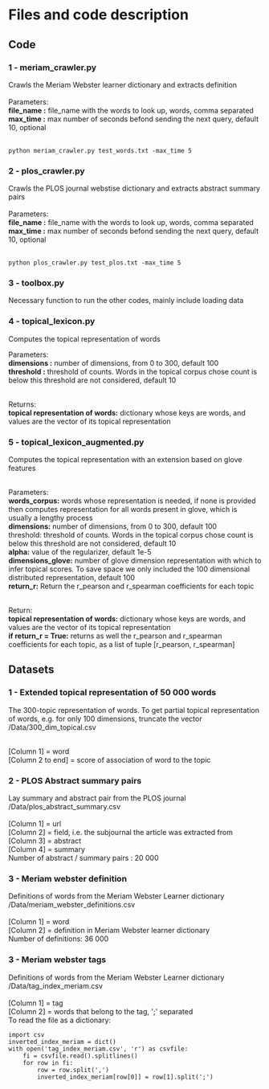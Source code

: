 # Files and code description

## Code

### 1 - meriam_crawler.py
Crawls the Meriam Webster learner dictionary and extracts definition <br /><br />
Parameters:<br />
**file_name :** file_name with the words to look up, words, comma separated
**max_time :** max number of seconds befond sending the next query, default 10, optional <br /><br />

```
python meriam_crawler.py test_words.txt -max_time 5
```

### 2 - plos_crawler.py
Crawls the PLOS journal webstise dictionary and extracts abstract summary pairs <br /><br />
Parameters:<br />
**file_name :** file_name with the words to look up, words, comma separated
**max_time :** max number of seconds befond sending the next query, default 10, optional <br /><br />

```
python plos_crawler.py test_plos.txt -max_time 5
```

### 3 - toolbox.py
Necessary function to run the other codes, mainly include loading data

### 4 - topical_lexicon.py
Computes the topical representation of words

Parameters:<br />
**dimensions :** number of dimensions, from 0 to 300, default 100<br />
**threshold :** threshold of counts. Words in the topical corpus chose count is below this threshold are not considered, default 10<br /><br />

Returns:<br />
**topical representation of words:** dictionary whose keys are words, and values are the vector of its topical representation

### 5 - topical_lexicon_augmented.py
Computes the topical representation with an extension based on glove features<br /><br />

Parameters:<br />
**words_corpus:** words whose representation is needed, if none is provided then computes representation for all words present in glove, which is usually a lengthy process<br />
**dimensions:** number of dimensions, from 0 to 300, default 100<br />
threshold: threshold of counts. Words in the topical corpus chose count is below this threshold are not considered, default 10<br />
**alpha:** value of the regularizer, default 1e-5<br />
**dimensions_glove:** number of glove dimension representation with which to infer topical scores. To save space we only included the 100 dimensional distributed representation, default 100<br />
**return_r:** Return the r_pearson and r_spearman coefficients for each topic<br /><br />

Return:<br />
**topical representation of words:** dictionary whose keys are words, and values are the vector of its topical representation<br />
**if return_r = True:** returns as well the r_pearson and r_spearman coefficients for each topic, as a list of tuple [r_pearson, r_spearman]


## Datasets
### 1 - Extended topical representation of 50 000 words
The 300-topic representation of words. To get partial topical representation of words, e.g. for only 100 dimensions, truncate the vector<br />
/Data/300_dim_topical.csv<br /><br />

[Column 1] = word<br />
[Column 2 to end] = score of association of word to the topic<br />

### 2 - PLOS Abstract summary pairs
Lay summary and abstract pair from the PLOS journal <br />
/Data/plos_abstract_summary.csv<br /><br />
[Column 1] = url<br />
[Column 2] = field, i.e. the subjournal the article was extracted from<br />
[Column 3] = abstract<br />
[Column 4] = summary<br />
Number of abstract / summary pairs : 20 000 

### 3 - Meriam webster definition
Definitions of words from the Meriam Webster Learner dictionary <br />
/Data/meriam_webster_definitions.csv<br /><br />
[Column 1] = word<br />
[Column 2] = definition in Meriam Webster learner dictionary<br />
Number of definitions: 36 000<br />

### 3 - Meriam webster tags
Definitions of words from the Meriam Webster Learner dictionary <br />
/Data/tag_index_meriam.csv<br /><br />
[Column 1] = tag<br />
[Column 2] = words that belong to the tag, ';' separated <br />
To read the file as a dictionary:
```
import csv
inverted_index_meriam = dict()
with open('tag_index_meriam.csv', 'r') as csvfile:
    fi = csvfile.read().splitlines() 
    for row in fi:
        row = row.split(',')
        inverted_index_meriam[row[0]] = row[1].split(';')
```
